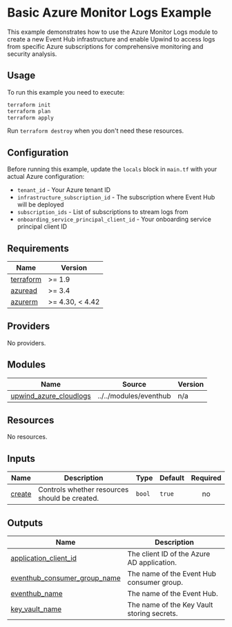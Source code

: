 # Basic Azure Monitor Logs Example

This example demonstrates how to use the Azure Monitor Logs module to create a new Event Hub infrastructure and enable Upwind to access logs from specific Azure subscriptions for comprehensive monitoring and security analysis.

## Usage

To run this example you need to execute:

```bash
terraform init
terraform plan
terraform apply
```

Run `terraform destroy` when you don't need these resources.

## Configuration

Before running this example, update the `locals` block in `main.tf` with your actual Azure configuration:

- `tenant_id` - Your Azure tenant ID
- `infrastructure_subscription_id` - The subscription where Event Hub will be deployed
- `subscription_ids` - List of subscriptions to stream logs from
- `onboarding_service_principal_client_id` - Your onboarding service principal client ID

<!-- BEGIN_TF_DOCS -->
## Requirements

| Name | Version |
|------|---------|
| <a name="requirement_terraform"></a> [terraform](#requirement\_terraform) | >= 1.9 |
| <a name="requirement_azuread"></a> [azuread](#requirement\_azuread) | >= 3.4 |
| <a name="requirement_azurerm"></a> [azurerm](#requirement\_azurerm) | >= 4.30, < 4.42 |

## Providers

No providers.

## Modules

| Name | Source | Version |
|------|--------|---------|
| <a name="module_upwind_azure_cloudlogs"></a> [upwind\_azure\_cloudlogs](#module\_upwind\_azure\_cloudlogs) | ../../modules/eventhub | n/a |

## Resources

No resources.

## Inputs

| Name | Description | Type | Default | Required |
|------|-------------|------|---------|:--------:|
| <a name="input_create"></a> [create](#input\_create) | Controls whether resources should be created. | `bool` | `true` | no |

## Outputs

| Name | Description |
|------|-------------|
| <a name="output_application_client_id"></a> [application\_client\_id](#output\_application\_client\_id) | The client ID of the Azure AD application. |
| <a name="output_eventhub_consumer_group_name"></a> [eventhub\_consumer\_group\_name](#output\_eventhub\_consumer\_group\_name) | The name of the Event Hub consumer group. |
| <a name="output_eventhub_name"></a> [eventhub\_name](#output\_eventhub\_name) | The name of the Event Hub. |
| <a name="output_key_vault_name"></a> [key\_vault\_name](#output\_key\_vault\_name) | The name of the Key Vault storing secrets. |
<!-- END_TF_DOCS -->

